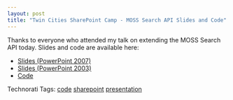 ```yaml
---
layout: post
title: "Twin Cities SharePoint Camp - MOSS Search API Slides and Code"
---
```


<p>Thanks to everyone who attended my talk on extending the MOSS Search API today.  Slides and code are available here:</p>  
<ul>   
<li><a href="http://www.kindohm.com/files/spcamp.2008.06/SPCamp.2008-06-SearchAPI.pptx" target="_blank">Slides (PowerPoint 2007)</a></li>    
<li><a href="http://www.kindohm.com/files/spcamp.2008.06/SPCamp.2008-06-SearchAPI.ppt" target="_blank">Slides (PowerPoint 2003)</a></li>    
<li><a href="http://www.kindohm.com/files/spcamp.2008.06/SPCamp.SearchApi.zip" target="_blank">Code</a></li> </ul>  
<div class="tags" id="scid:0767317B-992E-4b12-91E0-4F059A8CECA8:6ea8efc8-9ee7-4f23-971a-08b014cf368f">Technorati Tags: <a target="_blank" href="http://technorati.com/tags/code" rel="tag">code</a> <a target="_blank" href="http://technorati.com/tags/sharepoint" rel="tag">sharepoint</a> <a target="_blank" href="http://technorati.com/tags/presentation" rel="tag">presentation</a></div> 
